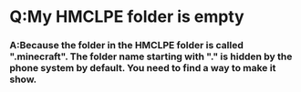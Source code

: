 # Q:My HMCLPE folder is empty

### A:Because the folder in the HMCLPE folder is called ".minecraft". The folder name starting with "." is hidden by the phone system by default. You need to find a way to make it show.
